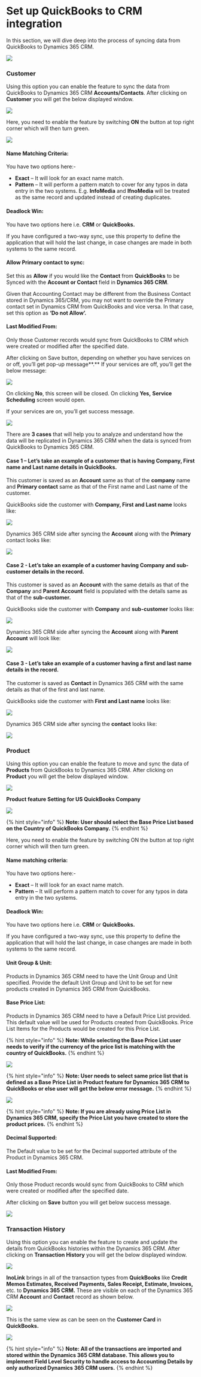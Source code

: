 # Set up QuickBooks to CRM integration

In this section, we will dive deep into the process of syncing data from QuickBooks to Dynamics 365 CRM.

![](<../../.gitbook/assets/QB to CRM\_1 (1).png>)

### Customer

Using this option you can enable the feature to sync the data from QuickBooks to Dynamics 365 CRM **Accounts/Contacts**. After clicking on **Customer** you will get the below displayed window.

![](<../../.gitbook/assets/QB to CRM\_Cust\_1.png>)

Here, you need to enable the feature by switching **ON** the button at top right corner which will then turn green.

![](<../../.gitbook/assets/QB to CRM\_Cust\_2.png>)

#### Name Matching Criteria:

You have two options here:-

* **Exact** – It will look for an exact name match.&#x20;
* **Pattern** – It will perform a pattern match to cover for any typos in data entry in the two systems. E.g. **InfoMedia** and **IfnoMedia** will be treated as the same record and updated instead of creating duplicates.

#### Deadlock Win:

You have two options here i.e. **CRM** or **QuickBooks.**

If you have configured a two-way sync, use this property to define the application that will hold the last change, in case changes are made in both systems to the same record.

#### Allow Primary contact to sync:

Set this as **Allow** if you would like the **Contact** from **QuickBooks** to be Synced with the **Account or Contact** field in **Dynamics 365 CRM**.

Given that Accounting Contact may be different from the Business Contact stored in Dynamics 365/CRM, you may not want to override the Primary contact set in Dynamics CRM from QuickBooks and vice versa. In that case, set this option as **‘Do not Allow’.**

#### Last Modified From:

Only those Customer records would sync from QuickBooks to CRM which were created or modified after the specified date.

After clicking on Save button, depending on whether you have services on or off, you’ll get pop-up message**.** If your services are off, you’ll get the below message:

![](<../../.gitbook/assets/QB to CRM\_Cust\_3.png>)

On clicking **No**, this screen will be closed. On clicking **Yes,** **Service Scheduling** screen would open.

If your services are on, you’ll get success message.

![](<../../.gitbook/assets/QB to CRM\_Cust\_4.png>)

There are **3 cases** that will help you to analyze and understand how the data will be replicated in Dynamics 365 CRM when the data is synced from QuickBooks to Dynamics 365 CRM.

#### Case 1 – Let’s take an example of a customer that is having Company, First name and Last name details in QuickBooks.

This customer is saved as an **Account** same as that of the **company** name and **Primary contact** same as that of the First name and Last name of the customer.

QuickBooks side the customer with **Company, First and Last name** looks like:

![](<../../.gitbook/assets/QB to CRM\_Cust\_5.1.png>)

Dynamics 365 CRM side after syncing the **Account** along with the **Primary** contact looks like:

![](<../../.gitbook/assets/QB to CRM\_Cust\_5.2.png>)

#### Case 2 - Let’s take an example of a customer having Company and sub-customer details in the record.

This customer is saved as an **Account** with the same details as that of the **Company** and **Parent Account** field is populated with the details same as that of the **sub-customer.**

QuickBooks side the customer with **Company** and **sub-customer** looks like:

![](<../../.gitbook/assets/QB to CRM\_Cust\_6.1.png>)

Dynamics 365 CRM side after syncing the **Account** along with **Parent Account** will look like:

![](<../../.gitbook/assets/QB to CRM\_Cust\_6.2.png>)

#### Case 3 - Let’s take an example of a customer having a first and last name details in the record.

The customer is saved as **Contact** in Dynamics 365 CRM with the same details as that of the first and last name.

QuickBooks side the customer with **First and Last name** looks like:

![](<../../.gitbook/assets/QB to CRM\_Cust\_7.1.png>)

Dynamics 365 CRM side after syncing the **contact** looks like:

![](<../../.gitbook/assets/QB to CRM\_Cust\_7.2.png>)

### Product

Using this option you can enable the feature to move and sync the data of **Products** from QuickBooks to Dynamics 365 CRM. After clicking on **Product** you will get the below displayed window.

![](<../../.gitbook/assets/QB to CRM\_Prod\_1.png>)

**Product feature Setting for US QuickBooks Company**

![](<../../.gitbook/assets/QB to CRM\_Prod\_2.png>)

{% hint style="info" %}
**Note: User should select the Base Price List based on the Country of QuickBooks Company.**
{% endhint %}

Here, you need to enable the feature by switching ON the button at top right corner which will then turn green.

#### Name matching criteria:

You have two options here:-

* **Exact** – It will look for an exact name match.&#x20;
* **Pattern** – It will perform a pattern match to cover for any typos in data entry in the two systems.

#### Deadlock Win:

You have two options here i.e. **CRM** or **QuickBooks.**

If you have configured a two-way sync, use this property to define the application that will hold the last change, in case changes are made in both systems to the same record.

#### Unit Group & Unit:

Products in Dynamics 365 CRM need to have the Unit Group and Unit specified. Provide the default Unit Group and Unit to be set for new products created in Dynamics 365 CRM from QuickBooks.

#### Base Price List:

Products in Dynamics 365 CRM need to have a Default Price List provided. This default value will be used for Products created from QuickBooks. Price List Items for the Products would be created for this Price List.

{% hint style="info" %}
**Note: While selecting the Base Price List user needs to verify if the currency of the price list is matching with the country of QuickBooks.**
{% endhint %}

![](<../../.gitbook/assets/QB to CRM\_Prod\_3.png>)

{% hint style="info" %}
**Note: User needs to select same price list that is defined as a Base Price List in Product feature for Dynamics 365 CRM to QuickBooks or else user will get the below error message.**
{% endhint %}

![](<../../.gitbook/assets/QB to CRM\_Prod\_4.png>)

{% hint style="info" %}
**Note: If you are already using Price List in Dynamics 365 CRM, specify the Price List you have created to store the product prices.**
{% endhint %}

#### Decimal Supported:

The Default value to be set for the Decimal supported attribute of the Product in Dynamics 365 CRM.

#### Last Modified From:

Only those Product records would sync from QuickBooks to CRM which were created or modified after the specified date.

After clicking on **Save** button you will get below success message.

![](<../../.gitbook/assets/QB to CRM\_Prod\_5.png>)

### Transaction History

Using this option you can enable the feature to create and update the details from QuickBooks histories within the Dynamics 365 CRM. After clicking on **Transaction History** you will get the below displayed window.

![](<../../.gitbook/assets/QB to CRM\_Tran\_1.png>)

**InoLink** brings in all of the transaction types from **QuickBooks** like **Credit Memos Estimates, Received Payments, Sales Receipt, Estimate, Invoices,** etc. to **Dynamics 365 CRM.** These are visible on each of the Dynamics 365 CRM **Account** and **Contact** record as shown below.

![](<../../.gitbook/assets/QB to CRM\_Tran\_2.png>)

This is the same view as can be seen on the **Customer Card** in **QuickBooks.**

![](<../../.gitbook/assets/QB to CRM\_Tran\_3.png>)

{% hint style="info" %}
**Note: All of the transactions are imported and stored within the Dynamics 365 CRM database. This allows you to implement Field Level Security to handle access to Accounting Details by only authorized Dynamics 365 CRM users.**
{% endhint %}
